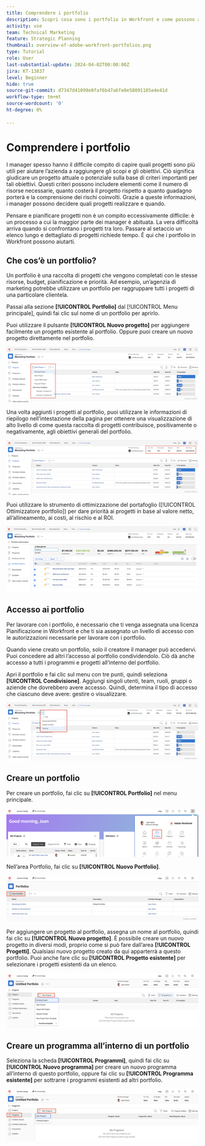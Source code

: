 ```yaml
---
title: Comprendere i portfolio
description: Scopri cosa sono i portfolio in Workfront e come possono aiutarti a dare priorità ai progetti e confrontarli tra loro.
activity: use
team: Technical Marketing
feature: Strategic Planning
thumbnail: overview-of-adobe-workfront-portfolios.png
type: Tutorial
role: User
last-substantial-update: 2024-04-02T00:00:00Z
jira: KT-13837
level: Beginner
hide: true
source-git-commit: d7347d41099e0faf6b47a6fe0e58091105e4e41d
workflow-type: tm+mt
source-wordcount: '0'
ht-degree: 0%

---
```


# Comprendere i portfolio

I manager spesso hanno il difficile compito di capire quali progetti sono più utili per aiutare l’azienda a raggiungere gli scopi e gli obiettivi. Ciò significa giudicare un progetto attuale o potenziale sulla base di criteri importanti per tali obiettivi. Questi criteri possono includere elementi come il numero di risorse necessarie, quanto costerà il progetto rispetto a quanto guadagno porterà e la comprensione dei rischi coinvolti. Grazie a queste informazioni, i manager possono decidere quali progetti realizzare e quando.

Pensare e pianificare progetti non è un compito eccessivamente difficile: è un processo a cui la maggior parte dei manager è abituata. La vera difficoltà arriva quando si confrontano i progetti tra loro. Passare al setaccio un elenco lungo e dettagliato di progetti richiede tempo. È qui che i portfolio in Workfront possono aiutarti.

## Che cos’è un portfolio?

Un portfolio è una raccolta di progetti che vengono completati con le stesse risorse, budget, pianificazione e priorità. Ad esempio, un’agenzia di marketing potrebbe utilizzare un portfolio per raggruppare tutti i progetti di una particolare clientela.

Passai alla sezione **[!UICONTROL Portfolio]** dal [!UICONTROL Menu principale], quindi fai clic sul nome di un portfolio per aprirlo.

Puoi utilizzare il pulsante **[!UICONTROL Nuovo progetto]** per aggiungere facilmente un progetto esistente al portfolio. Oppure puoi creare un nuovo progetto direttamente nel portfolio.

![Immagine del menu a discesa del pulsante [!UICONTROL Nuovo progetto]](assets/01-portfolio-management3.png)

Una volta aggiunti i progetti al portfolio, puoi utilizzare le informazioni di riepilogo nell’intestazione della pagina per ottenere una visualizzazione di alto livello di come questa raccolta di progetti contribuisce, positivamente o negativamente, agli obiettivi generali del portfolio.

![Immagine delle informazioni di riepilogo del portfolio nell’intestazione della pagina](assets/02-portfolio-management1.png)

Puoi utilizzare lo strumento di ottimizzazione del portafoglio ([!UICONTROL  Ottimizzatore portfolio]) per dare priorità ai progetti in base al valore netto, all’allineamento, ai costi, al rischio e al ROI.

![Immagine che mostra come assegnare le priorità ai progetti in un portfolio](assets/03-portfolio-management2.png)

## Accesso ai portfolio

Per lavorare con i portfolio, è necessario che ti venga assegnata una licenza Pianificazione in Workfront e che ti sia assegnato un livello di accesso con le autorizzazioni necessarie per lavorare con i portfolio.

Quando viene creato un portfolio, solo il creatore il manager può accedervi. Puoi concedere ad altri l’accesso al portfolio condividendolo. Ciò dà anche accesso a tutti i programmi e progetti all’interno del portfolio.

Apri il portfolio e fai clic sul menu con tre punti, quindi seleziona **[!UICONTROL Condivisione]**. Aggiungi singoli utenti, team, ruoli, gruppi o aziende che dovrebbero avere accesso. Quindi, determina il tipo di accesso che ciascuno deve avere: gestire o visualizzare.

![Immagine dell’opzione [!UICONTROL Condivisione] in un [!DNL Workfront]portfolio](assets/04-portfolio-management11.png)

## Creare un portfolio

Per creare un portfolio, fai clic su **[!UICONTROL Portfolio]** nel menu principale.

![Immagine del menu principale](assets/create-portfolio-1.png)

Nell’area Portfolio, fai clic su **[!UICONTROL Nuovo Portfolio]**.

![Immagine dell’area Portfolio](assets/create-portfolio-2.png)

Per aggiungere un progetto al portfolio, assegna un nome al portfolio, quindi fai clic su **[!UICONTROL Nuovo progetto]**. È possibile creare un nuovo progetto in diversi modi, proprio come si può fare dall’area **[!UICONTROL Progetti]**. Qualsiasi nuovo progetto creato da qui apparterrà a questo portfolio. Puoi anche fare clic su **[!UICONTROL Progetto esistente]** per selezionare i progetti esistenti da un elenco.

![Immagine del menu Nuovo progetto](assets/create-portfolio-3.png)

## Creare un programma all’interno di un portfolio

Seleziona la scheda **[!UICONTROL Programmi]**, quindi fai clic su **[!UICONTROL Nuovo programma]** per creare un nuovo programma all’interno di questo portfolio, oppure fai clic su **[!UICONTROL Programma esistente]** per sottrarre i programmi esistenti ad altri portfolio.

![Immagine del menu Nuovo programma](assets/create-portfolio-4.png)

<!--
Pro-tips graphic
If a user can't access a specific portfolio, make sure it's shared with them. The Workfront access level determines that a user can access portfolios in general, but sharing makes sure they can see specific portfolios. 
-->

<!--
Learn more graphic and links to documentation articles
* Portfolio overview   
* Create a portfolio 
* Create and manage portfolios 
* Navigate within a portfolio 
* Share a portfolio   
-->
